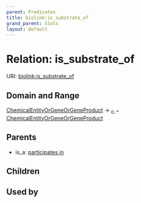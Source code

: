 ```yaml
---
parent: Predicates
title: biolink:is_substrate_of
grand_parent: Slots
layout: default
---
```


# Relation: is_substrate_of




URI: [biolink:is_substrate_of](https://w3id.org/biolink/vocab/is_substrate_of)

## Domain and Range

[ChemicalEntityOrGeneOrGeneProduct](ChemicalEntityOrGeneOrGeneProduct.md) ->  <sub>0..\*</sub> [ChemicalEntityOrGeneOrGeneProduct](ChemicalEntityOrGeneOrGeneProduct.md)

## Parents

 *  is_a: [participates in](participates_in.md)

## Children


## Used by

